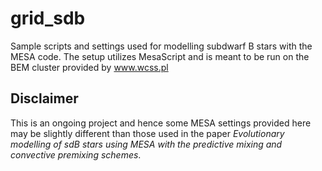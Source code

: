 # grid_sdb

Sample scripts and settings used for modelling subdwarf B stars with the MESA code. The setup utilizes MesaScript and is meant to be run on the BEM cluster provided by www.wcss.pl

## Disclaimer

This is an ongoing project and hence some MESA settings provided here may be slightly different than those used in the paper *Evolutionary modelling of sdB stars using MESA with the predictive mixing and convective premixing schemes*.

